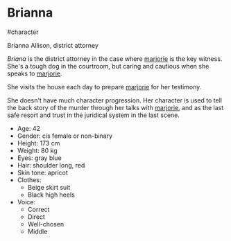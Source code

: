 # Brianna

#character

Brianna Allison, district attorney

*Briana* is the district attorney in the case where [marjorie](marjorie.md) is the key witness. She's a tough dog in the courtroom, but caring and cautious when she speaks to [marjorie](marjorie.md).

She visits the house each day to prepare [marjorie](marjorie.md) for her testimony.

She doesn't have much character progression. Her character is used to tell the back story of the murder through her talks with [marjorie](marjorie.md), and as the last safe resort and trust in the juridical system in the last scene.

- Age: 42
- Gender: cis female or non-binary
- Height: 173 cm
- Weight: 80 kg
- Eyes: gray blue
- Hair: shoulder long, red
- Skin tone: apricot
- Clothes:
  - Beige skirt suit
  - Black high heels
- Voice:
  - Correct
  - Direct
  - Well-chosen
  - Middle
